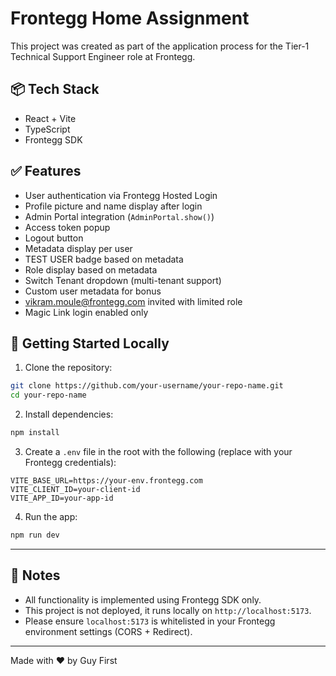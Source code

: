 # Frontegg Home Assignment

This project was created as part of the application process for the Tier-1 Technical Support Engineer role at Frontegg.

## 📦 Tech Stack

- React + Vite
- TypeScript
- Frontegg SDK

## ✅ Features

- User authentication via Frontegg Hosted Login
- Profile picture and name display after login
- Admin Portal integration (`AdminPortal.show()`)
- Access token popup
- Logout button
- Metadata display per user
- TEST USER badge based on metadata
- Role display based on metadata
- Switch Tenant dropdown (multi-tenant support)
- Custom user metadata for bonus
- vikram.moule@frontegg.com invited with limited role
- Magic Link login enabled only

## 🚀 Getting Started Locally

1. Clone the repository:

```bash
git clone https://github.com/your-username/your-repo-name.git
cd your-repo-name
```

2. Install dependencies:

```bash
npm install
```

3. Create a `.env` file in the root with the following (replace with your Frontegg credentials):

```env
VITE_BASE_URL=https://your-env.frontegg.com
VITE_CLIENT_ID=your-client-id
VITE_APP_ID=your-app-id
```

4. Run the app:

```bash
npm run dev
```

---

## 📄 Notes

- All functionality is implemented using Frontegg SDK only.
- This project is not deployed, it runs locally on `http://localhost:5173`.
- Please ensure `localhost:5173` is whitelisted in your Frontegg environment settings (CORS + Redirect).

---

Made with ❤️ by Guy First
